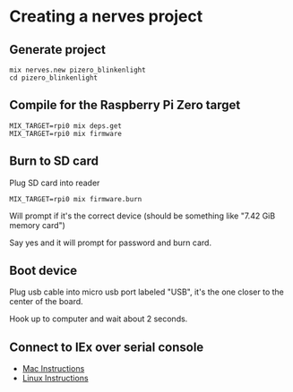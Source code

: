 Creating a nerves project
=========================

## Generate project

```
mix nerves.new pizero_blinkenlight
cd pizero_blinkenlight
```

## Compile for the Raspberry Pi Zero target

```
MIX_TARGET=rpi0 mix deps.get
MIX_TARGET=rpi0 mix firmware
```

## Burn to SD card

Plug SD card into reader

```
MIX_TARGET=rpi0 mix firmware.burn
```

Will prompt if it's the correct device (should be something like "7.42 GiB memory card")

Say yes and it will prompt for password and burn card.

## Boot device

Plug usb cable into micro usb port labeled "USB", it's the one closer to the center of the board.

Hook up to computer and wait about 2 seconds.

## Connect to IEx over serial console

* [Mac Instructions](console/mac.md)
* [Linux Instructions](console/linux.md)
